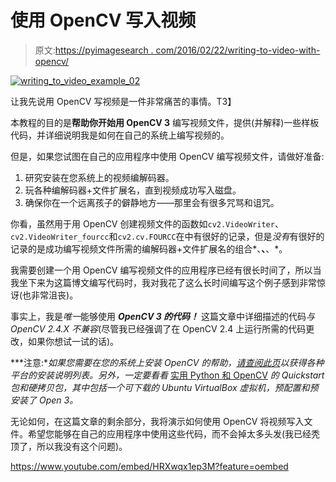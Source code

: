 # 使用 OpenCV 写入视频

> 原文:[https://pyimagesearch . com/2016/02/22/writing-to-video-with-opencv/](https://pyimagesearch.com/2016/02/22/writing-to-video-with-opencv/)

[![writing_to_video_example_02](../Images/b4414a512042f05bdb205755b141f753.png)](https://pyimagesearch.com/wp-content/uploads/2016/02/writing_to_video_example_02.jpg)

让我先说用 OpenCV 写视频是一件非常痛苦的事情。T3】

本教程的目的是**帮助你开始用 OpenCV 3** 编写视频文件，提供(并解释)一些样板代码，并详细说明我是如何在自己的系统上编写视频的。

但是，如果您试图在自己的应用程序中使用 OpenCV 编写视频文件，请做好准备:

1.  研究安装在您系统上的视频编解码器。
2.  玩各种编解码器+文件扩展名，直到视频成功写入磁盘。
3.  确保你在一个远离孩子的僻静地方——那里会有很多咒骂和诅咒。

你看，虽然用于用 OpenCV 创建视频文件的函数如`cv2.VideoWriter`、`cv2.VideoWriter_fourcc`和`cv2.cv.FOURCC`在中有很好的记录，但是*没有*有很好的记录的是成功编写视频文件所需的编解码器+文件扩展名的组合*、**、**、*。

我需要创建一个用 OpenCV 编写视频文件的应用程序已经有很长时间了，所以当我坐下来为这篇博文编写代码时，我对我花了这么长时间编写这个例子感到非常惊讶(也非常沮丧)。

事实上，我是*唯一*能够使用 ***OpenCV 3 的代码！*** 这篇文章中详细描述的代码*与 OpenCV 2.4.X 不兼容*(尽管我已经强调了在 OpenCV 2.4 上运行所需的代码更改，如果你想试一试的话)。

***注意:**如果您需要在您的系统上安装 OpenCV 的帮助，[请查阅此页](https://pyimagesearch.com/opencv-tutorials-resources-guides/)以获得各种平台的安装说明列表。另外，一定要看看* [实用 Python 和 OpenCV](https://pyimagesearch.com/practical-python-opencv/) *的 Quickstart 包和硬拷贝包，其中包括一个可下载的 Ubuntu VirtualBox 虚拟机，预配置和预安装了 Open 3。*

无论如何，在这篇文章的剩余部分，我将演示如何使用 OpenCV 将视频写入文件。希望您能够在自己的应用程序中使用这些代码，而不会掉太多头发(我已经秃顶了，所以我没有这个问题)。

<https://www.youtube.com/embed/HRXwqx1ep3M?feature=oembed>